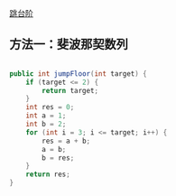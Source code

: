 [跳台阶](https://www.nowcoder.com/practice/8c82a5b80378478f9484d87d1c5f12a4?tpId=13&tqId=11161&tPage=1&rp=1&ru=/ta/coding-interviews&qru=/ta/coding-interviews/question-ranking&from=cyc_github) 

## 方法一：斐波那契数列

```java

public int jumpFloor(int target) {
    if (target <= 2) {
        return target;
    }
    int res = 0;
    int a = 1;
    int b = 2;
    for (int i = 3; i <= target; i++) {
        res = a + b;
        a = b;
        b = res;
    }
    return res;
}

```

